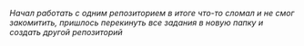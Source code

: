 *Начал работать с одним репозиторием в итоге что-то сломал и не смог закомитить, пришлось перекинуть все задания в новую папку и создать другой репозиторий*